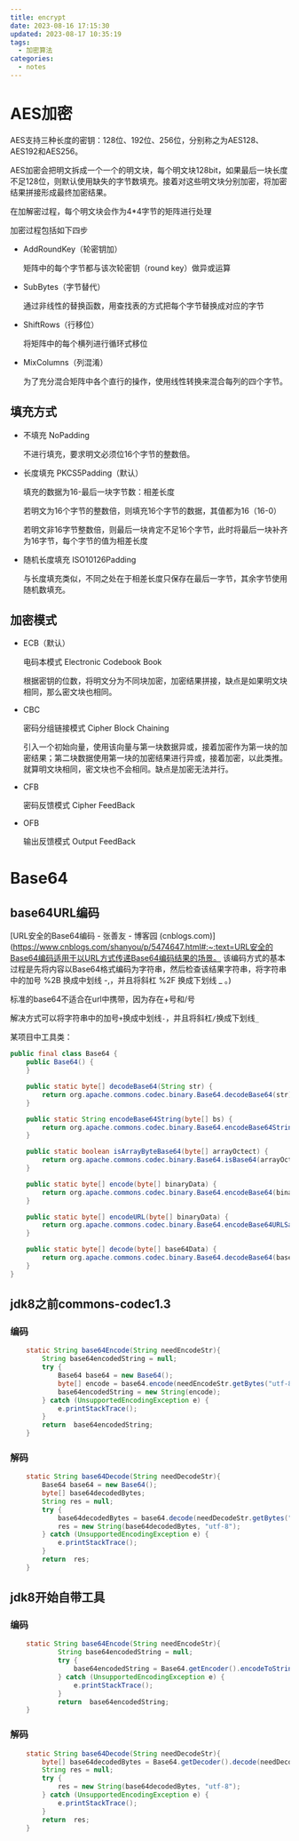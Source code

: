 ```yaml
---
title: encrypt
date: 2023-08-16 17:15:30
updated: 2023-08-17 10:35:19
tags:
  - 加密算法
categories:
  - notes
---
```


# AES加密

AES支持三种长度的密钥：128位、192位、256位，分别称之为AES128、AES192和AES256。

AES加密会把明文拆成一个一个的明文块，每个明文块128bit，如果最后一块长度不足128位，则默认使用缺失的字节数填充。接着对这些明文块分别加密，将加密结果拼接形成最终加密结果。

在加解密过程，每个明文块会作为4*4字节的矩阵进行处理

加密过程包括如下四步

- AddRoundKey（轮密钥加）

  矩阵中的每个字节都与该次轮密钥（round key）做异或运算

- SubBytes（字节替代）

  通过非线性的替换函数，用查找表的方式把每个字节替换成对应的字节

- ShiftRows（行移位）

  将矩阵中的每个横列进行循环式移位

- MixColumns（列混淆）

  为了充分混合矩阵中各个直行的操作，使用线性转换来混合每列的四个字节。

## 填充方式

- 不填充 NoPadding

  不进行填充，要求明文必须位16个字节的整数倍。

- 长度填充 PKCS5Padding（默认）

  填充的数据为16-最后一块字节数：相差长度

  若明文为16个字节的整数倍，则填充16个字节的数据，其值都为16（16-0）

  若明文非16字节整数倍，则最后一块肯定不足16个字节，此时将最后一块补齐为16字节，每个字节的值为相差长度

- 随机长度填充 ISO10126Padding

  与长度填充类似，不同之处在于相差长度只保存在最后一字节，其余字节使用随机数填充。

## 加密模式

- ECB（默认）

  电码本模式 Electronic Codebook Book

  根据密钥的位数，将明文分为不同块加密，加密结果拼接，缺点是如果明文块相同，那么密文块也相同。

- CBC

  密码分组链接模式 Cipher Block Chaining

  引入一个初始向量，使用该向量与第一块数据异或，接着加密作为第一块的加密结果；第二块数据使用第一块的加密结果进行异或，接着加密，以此类推。就算明文块相同，密文块也不会相同。缺点是加密无法并行。

- CFB

  密码反馈模式 Cipher FeedBack

- OFB

  输出反馈模式 Output FeedBack

# Base64

## base64URL编码

[URL安全的Base64编码 - 张善友 - 博客园 (cnblogs.com)](https://www.cnblogs.com/shanyou/p/5474647.html#:~:text=URL安全的Base64编码适用于以URL方式传递Base64编码结果的场景。 该编码方式的基本过程是先将内容以Base64格式编码为字符串，然后检查该结果字符串，将字符串中的加号 %2B 换成中划线 -,，并且将斜杠 %2F 换成下划线 _ 。)

标准的base64不适合在url中携带，因为存在+号和/号

解决方式可以将字符串中的加号`+`换成中划线`-`，并且将斜杠`/`换成下划线`_`

某项目中工具类：

```java
public final class Base64 {
    public Base64() {
    }

    public static byte[] decodeBase64(String str) {
        return org.apache.commons.codec.binary.Base64.decodeBase64(str);
    }

    public static String encodeBase64String(byte[] bs) {
        return org.apache.commons.codec.binary.Base64.encodeBase64String(bs);
    }

    public static boolean isArrayByteBase64(byte[] arrayOctect) {
        return org.apache.commons.codec.binary.Base64.isBase64(arrayOctect);
    }

    public static byte[] encode(byte[] binaryData) {
        return org.apache.commons.codec.binary.Base64.encodeBase64(binaryData);
    }

    public static byte[] encodeURL(byte[] binaryData) {
        return org.apache.commons.codec.binary.Base64.encodeBase64URLSafe(binaryData);
    }

    public static byte[] decode(byte[] base64Data) {
        return org.apache.commons.codec.binary.Base64.decodeBase64(base64Data);
    }
}
```

## jdk8之前commons-codec1.3

### 编码

```java
	static String base64Encode(String needEncodeStr){
        String base64encodedString = null;
        try {
            Base64 base64 = new Base64();
            byte[] encode = base64.encode(needEncodeStr.getBytes("utf-8"));
            base64encodedString = new String(encode);
        } catch (UnsupportedEncodingException e) {
            e.printStackTrace();
        }
        return  base64encodedString;
    }
```

### 解码

```java
    static String base64Decode(String needDecodeStr){
        Base64 base64 = new Base64();
        byte[] base64decodedBytes;
        String res = null;
        try {
            base64decodedBytes = base64.decode(needDecodeStr.getBytes("utf-8"));
            res = new String(base64decodedBytes, "utf-8");
        } catch (UnsupportedEncodingException e) {
            e.printStackTrace();
        }
        return  res;
    }
```

## jdk8开始自带工具

### 编码

```java
    static String base64Encode(String needEncodeStr){
            String base64encodedString = null;
            try {
                base64encodedString = Base64.getEncoder().encodeToString(needEncodeStr.getBytes("utf-8"));
            } catch (UnsupportedEncodingException e) {
                e.printStackTrace();
            }
            return  base64encodedString;
    }
```



### 解码

```java
    static String base64Decode(String needDecodeStr){
        byte[] base64decodedBytes = Base64.getDecoder().decode(needDecodeStr);
        String res = null;
        try {
            res = new String(base64decodedBytes, "utf-8");
        } catch (UnsupportedEncodingException e) {
            e.printStackTrace();
        }
        return  res;
    }

```

# 